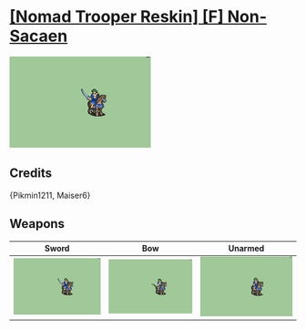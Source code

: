 # [\[Nomad Trooper Reskin\] \[F\] Non-Sacaen](./)
 

<img src="./1.%20Sword/Sword_000.png" alt="[Nomad Trooper Reskin] [F] Non-Sacaen standing" />

## Credits

{Pikmin1211, Maiser6}

## Weapons
 

|Sword |Bow |Unarmed |
|  :---: | :---: | :---: |
| <img alt="Sword animation" src="./1.%20Sword/Sword.gif" /> | <img alt="Bow animation" src="./5.%20Bow/Bow.gif" /> | <img alt="Unarmed animation" src="./8.%20Unarmed/Unarmed.gif" /> |
